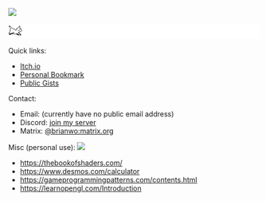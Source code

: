 ![](https://img.itch.zone/aW1nLzk0MTQ0NTIucG5n/original/fpRyRg.png)

![](./cat.gif)

Quick links:
- [Itch.io](https://brianwo.itch.io/)
- [Personal Bookmark](https://github.com/brainwo?tab=stars)
- [Public Gists](https://github.com/brainwo/gist)

Contact:
- Email: (currently have no public email address)
- Discord: [join my server](https://discord.gg/QR63QRZntK)
- Matrix: [@brianwo:matrix.org](https://matrix.to/#/@brianwo:matrix.org)

Misc (personal use): ![](https://media.discordapp.net/attachments/603085590023634965/1038762631512723477/ezgif.com-gif-maker.gif)
- https://thebookofshaders.com/
- https://www.desmos.com/calculator
- https://gameprogrammingpatterns.com/contents.html
- https://learnopengl.com/Introduction
